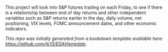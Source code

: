 This project will look into S&P futures trading on each Friday, to see if there is a relationship between end of day returns and other independent variables such as S&P returns earlier in the day, daily volume, net positioning, VIX levels, FOMC announcement dates, and other economic indicators.  

*This repo was initially generated from a bookdown template available here: https://github.com/jtr13/EDAVtemplate.*	